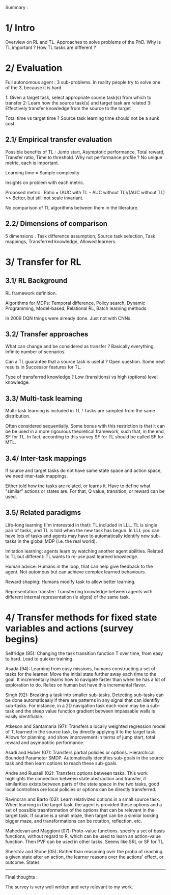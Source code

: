 Summary : 

# 1/ Intro

Overview on RL and TL.
Approaches to solve problems of the PhD. 
Why is TL important ? 
How TL tasks are different ? 

# 2/ Evaluation

Full autonomous agent : 3 sub-problems. In reality people try to solve one of the 3, because it is hard.

1: Given a target task, select appropriate source task(s) from which to transfer
2: Learn how the source task(s) and target task are related
3: Effectively transfer knowledge from the source to the target

Total time vs target time ? Source task learning time should not be a sunk cost.

## 2.1/ Empirical transfer evaluation

Possible benefits of TL : Jump start, Asymptotic performance, Total reward, Transfer ratio, Time to threshold. Why not performance profile ? No unique metric, each is important.

Learning time = Sample complexity

Insights on problem with each metric.

Proposed metric : Ratio = (AUC with TL - AUC without TL)/(AUC without TL) >> Better, but still not scale invariant.

No comparison of TL algorithms between them in the literature.

## 2.2/ Dimensions of comparison

5 dimensions : Task difference assumption, Source task selection, Task mappings, Transferred knowledge, Allowed learners.

# 3/ Transfer for RL

## 3.1/ RL Background

RL framework definition.

Algorithms for MDPs: Temporal difference, Policy search, Dynamic Programming, Model-based, Relational RL, Batch learning methods.

In 2009 DQN things were already done. Just not with CNNs.

## 3.2/ Transfer approaches

What can change and be considered as transfer ? Basically everything. Infinite number of scenarios.

Can a TL guarantee that a source task is useful ? Open question. Some neat results in Successor features for TL.

Type of transferred knowledge ? Low (transitions) vs high (options) level knowledge.

## 3.3/ Multi-task learning

Multi-task learning is included in TL ! Tasks are sampled from the same distribution. 

Often considered sequentially. Some bonus with this restriction is that it can be be used in a more rigourous theoretical framework, such that, in the end, SF for TL. In fact, according to this survey SF for TL should be called SF for MTL.

## 3.4/ Inter-task mappings

If source and target tasks do not have same state space and action space, we need inter-task mappings. 

Either told how the tasks are related, or learns it. Have to define what "similar" actions or states are. For that, Q value, transition, or reward can be used. 

## 3.5/ Related paradigms

Life-long learning (I'm interested in that): TL included in LLL. TL is single pair of tasks, and TL is told when the new task has begun. In LLL you can have lots of tasks and agents may have to automatically identify new sub-tasks in the global MDP (i.e. the real world).

Imitation learning: agents learn by watching another agent abilities. Related to TL but different: TL wants to re-use past learned knowledge.

Human advice: Humans in the loop, that can help give feedback to the agent. Not automous but can achieve complex learned behaviours.

Reward shaping: Humans modify task to allow better learning.

Representation transfer: Transferring knowledge between agents with different internal representation (ie algos) of the same task.

# 4/ Transfer methods for fixed state variables and actions (survey begins)

Selfridge (85): Changing the task transition function T over time, from easy to hard. Lead to quicker training.

Asada (94): Learning from easy missions, humans constructing a set of tasks for the learner. Move the initial state further away each time to the goal. It incrementally learns how to navigate faster than when he has a lot of exploration to do. Relies on human but have this incremental flavor.

Singh (92): Breaking a task into smaller sub-tasks. Detecting sub-tasks can be done automaticaaly if there are patterns in any signal that can identifiy sub-tasks. For instance, in a 2D navigation task each room may be a sub-task and the steep value function gradient between impassable walls is easily identifiable.

Atkeson and Santamaria (97): Transfers a locally weighted regression model of T, learned in the source task, by directly applying it to the target task. Allows for planning, and show improvement in terms of jump start, total reward and asympotitic performance.

Asadi and Huber (07): Transfers partial policies or options. Hierarchical Bounded Parameter SMDP. Automatically identifies sub-goals in the source task and then learn options to reach these sub-goals. 

Andre and Russell (02): Transfers options between tasks. This work highlights the connection between state abstraction and transfer, if similarities exists between parts of the state space in the two tasks, good local controllers ore local policies or options can be directly transferred. 

Ravindran and Barto (03): Learn relativized options in a small source task. When learning in the target task, the agent is provided these options and a set of possible trasnformation of the options that can be relevant in the target task. If source is a small maze, then target can be a similar looking bigger maze, and transformations can be rotation, reflection, etc.

Mahedevan and Maggioni (07): Proto-value functions. specify a set of basis functions, without regard to R, which can be used to learn an action-value function. Then PVF can be used in other tasks. Seems like SRL or SF for TL. 

Sherstov and Stone (05): Rather than reasoning over the proba of reaching a given state after an action, the learner reasons over the actions' effect, or outcome. States













---------------

Final thoughts : 

The survey is very well written and very relevant to my work.
